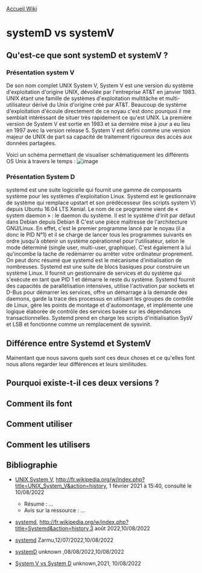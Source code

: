 [Accueil Wiki](https://epheclln.github.io/Wiki-TI/)
# systemD vs systemV

## Qu'est-ce que sont systemD et systemV ?

### Présentation system V

De son nom complet UNIX System V, System V est une version du système d'exploitation d'origine UNIX, dévoilée par l'entreprise AT&T en janvier 1983. UNIX étant une famille de systèmes d'exploitation multitâche et multi-utilisateur dérivé du Unix d'origine créé par AT&T. Beaucoup de système d'exploitation d'écoule directement de ce noyau c'est donc pourquoi il me semblait intéréssant de situer très rapidement ce qu'est UNIX. La première version de System V est sortie en 1983 et sa dernière mise à jour a eu lieu en 1997 avec la version release 5. System V est défini comme une version majeur de UNIX de part sa capacité de traitement rigoureux des accès aux données partagées.  


Voici un schéma permettant de visualiser schématiquement les différents OS Unix à travers le temps :
![image](https://en.wikipedia.org/wiki/UNIX_System_V#/media/File:Unix_history-simple.svg)


### Présentation System D
systemd est une suite logicielle qui fournit une gamme de composants système pour les systèmes d'exploitation Linux. Systemd est le gestionnaire de système qui remplace upstart et son prédécesseur (les scripts system V) depuis Ubuntu 16.04 LTS Xenial. Le nom de ce programme vient de « system daemon » : le daemon du système. Il est le système d'init par défaut dans Debian depuis Debian 8 C'est une pièce maîtresse de l'architecture GNU/Linux. En effet, c'est le premier programme lancé par le noyau (il a donc le PID N°1) et il se charge de lancer tous les programmes suivants en ordre jusqu'à obtenir un système opérationnel pour l'utilisateur, selon le mode déterminé (single user, multi-user, graphique). C'est également à lui qu'incombe la tache de redémarrer ou arrêter votre ordinateur proprement. On peut donc résumé que systemd est le mécanisme d’initialisation de nombreuses. Systemd est une suite de blocs basiques pour construire un système Linux. Il fournit un gestionnaire de services et du système qui s'exécute en tant que PID 1 et démarre le reste du système. Systemd fournit des capacités de parallélisation intensives, utilise l'activation par sockets et D-Bus pour démarrer les services, offre un démarrage à la demande des daemons, garde la trace des processus en utilisant les groupes de contrôle de Linux, gère les points de montage et d'automontage, et implémente une logique élaborée de contrôle des services basée sur les dépendances transactionnelles. Systemd prend en charge les scripts d'initialisation SysV et LSB et fonctionne comme un remplacement de sysvinit.


## Différence entre Systemd et SystemV
Mainentant que nous savons quels sont ces deux choses et ce qu'elles font nous allons regarder leur différences et leurs similitudes. 
## Pourquoi existe-t-il ces deux versions ?

## Comment ils font

## Comment utiliser
## Comment les utilisers

## Bibliographie

* [UNIX System V](https://fr.wikipedia.org/wiki/UNIX_System_V),  http://fr.wikipedia.org/w/index.php?title=UNIX_System_V&action=history, 1 février 2021 à 15:40, consulté le 10/08/2022
   - Résumé : ...
   - Avis sur la ressource : ... 
   
 * [systemd](https://fr.wikipedia.org/wiki/Systemd), http://fr.wikipedia.org/w/index.php?title=Systemd&action=history,3 août 2022,10/08/2022
* [systemd](https://doc.ubuntu-fr.org/systemd) Zarmu,12/07/2022,10/08/2022
* [systemD](https://wiki.debian.org/fr/systemd) unknown ,08/08/2022,10/08/2022
* [System V vs System D](https://www.quora.com/What-is-the-difference-between-SysVinit-and-systemd) unknown,2021, 10/08/2022
